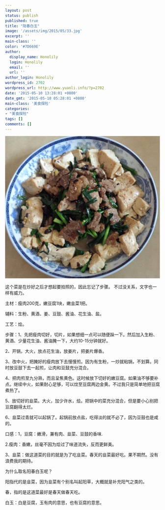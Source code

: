```yaml
---
layout: post
status: publish
published: true
title: "阳春白玉"
image: '/assets/img/2015/05/33.jpg'
excerpt: ''
main-class: ''
color: '#7D669E'
author:
  display_name: Honolily
  login: Honolily
  email: ''
  url: ''
author_login: Honolily
wordpress_id: 2702
wordpress_url: http://www.yuanli.info/?p=2702
date: '2015-05-10 13:28:01 +0800'
date_gmt: '2015-05-10 05:28:01 +0800'
main-class: '美食探险'
categories:
- "美食探险"
tags: []
comments: []
---
```

![yuanli info image](/assets/img/2015/05/33.jpg "33")

这个菜是在炒好之后才想起要拍照的，因此忘记了步骤。 不过没关系，文字也一样有威力。

主材：瘦肉200克，嫩豆腐1块，嫩韭菜1把。

辅料：生粉、黄酒、姜、豆鼓、酱油、花生油、盐。

工艺：烩。

步骤：1、先把瘦肉切好，切片，如果想细一点可以随便跺一下。然后加入生粉、黄酒、少量花生油、酱油腌一下，大约10-15分钟就好。

2、开锅，大火，放点花生油，放姜片，把姜片爆香。

3、改中火，把腌好的瘦肉放下去慢慢煎。因为有生粉，一炒就粘锅，不划算。同时放豆鼓下去一起煎，让肉和豆鼓充分混合。

4、把肉煎至九分熟，而且呈焦黄色。这时候放下切好的嫩豆腐。如果油不够要补点。继续中火，如果耐心足够，可以炆至豆腐两边金黄。不过我只是简单地把豆腐煮热了。

5、放切好的韭菜。大火，加少许水，烩。把锅中的菜充分混合，但是要小心别把豆腐翻得太烂。

6、韭菜过青就可以起锅了。起锅前放点盐，吃得淡的就不必了，因为豆鼓也是咸的。

口感：1，豆腐：嫩滑，兼有肉、韭菜、豆鼓的香味.

2.瘦肉：香嫩，丝毫不因为烩过了味道流失，反而更鲜美。

3、韭菜：做这道菜的目的就是为了吃韭菜。春天的韭菜最好吃。果不期然。没有浪费我的期待。

为什么取名阳春白玉呢？

阳指代的是韭菜，因为韭菜有个别名叫起阳草，大概就是补充阳气之类的。

春，指的是这道菜最好是春天做春天吃。

白玉：白是豆腐，玉有肉的意思，也有豆腐的意思。

